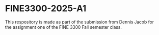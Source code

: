 # FINE3300-2025-A1
This respository is made as part of the submission from Dennis Jacob for the assignment one of the FINE 3300 Fall semester class.
